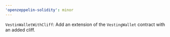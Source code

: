 ```yaml
---
'openzeppelin-solidity': minor
---
```


`VestinWalletWithCliff`: Add an extension of the `VestingWallet` contract with an added cliff.
